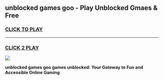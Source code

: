 
## unblocked games goo - Play Unblocked Gmaes & Free
<h3>
<a href="https://premium.freeplayer.one?title=unblocked_games_goo&ref=20F">CLICK TO PLAY</a></h3>
<hr>

<h3>
<a href="https://premium.freeplayer.one?title=unblocked_games_goo&ref=20F">CLICK 2 PLAY</a>
  
</h3>

<a href="https://premium.freeplayer.one?title=unblocked_games_goo&ref=20F/"><img src="https://clearcache.store/games.png"></a>


**unblocked games goo games unblocked: Your Gateway to Fun and Accessible Online Gaming**
